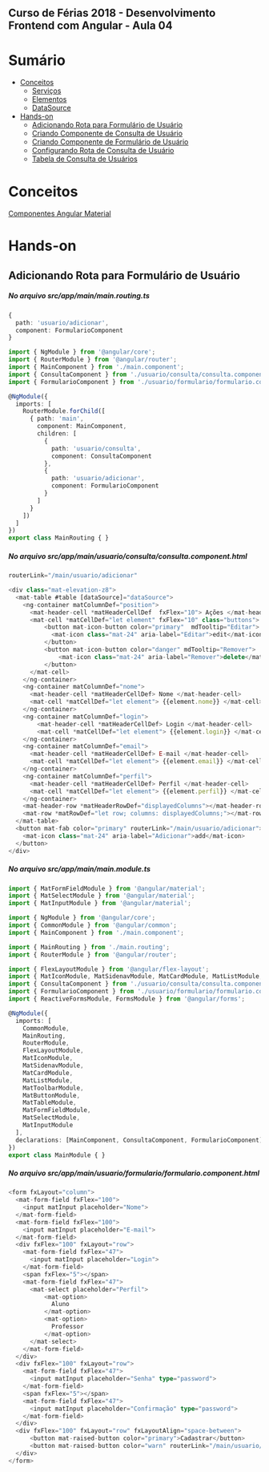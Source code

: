
## **Curso de Férias 2018 - Desenvolvimento Frontend com Angular - Aula 04**

Sumário
=======

* [Conceitos](#conceitos)
  * [Serviços](#serviços)
  * [Elementos](#elementos)
  * [DataSource](#datasource)
* [Hands-on](#hands-on)
  * [Adicionando Rota para Formulário de Usuário](#adicionando-rota-para-formulário-de-usuário)
  * [Criando Componente de Consulta de Usuário](#criando-componente-de-consulta-de-usuário)
  * [Criando Componente de Formulário de Usuário](#criando-componente-de-formulário-de-usuário)
  * [Configurando Rota de Consulta de Usuário](#configurando-rota-de-consulta-de-usuário)
  * [Tabela de Consulta de Usuários](#tabela-de-consulta-de-usuários)
  
Conceitos
=========

[Componentes Angular Material](https://material.angular.io/components)

Hands-on
=========

Adicionando Rota para Formulário de Usuário
-------------------------------------------

##### No arquivo src/app/main/main.routing.ts
``` typescript
{
  path: 'usuario/adicionar',
  component: FormularioComponent
}
```

``` typescript
import { NgModule } from '@angular/core';
import { RouterModule } from '@angular/router';
import { MainComponent } from './main.component';
import { ConsultaComponent } from './usuario/consulta/consulta.component';
import { FormularioComponent } from './usuario/formulario/formulario.component';

@NgModule({
  imports: [
    RouterModule.forChild([
      { path: 'main', 
        component: MainComponent,
        children: [
          {
            path: 'usuario/consulta',
            component: ConsultaComponent
          },
          {
            path: 'usuario/adicionar',
            component: FormularioComponent
          }
        ]
      }
    ])
  ]
})
export class MainRouting { }
```

##### No arquivo src/app/main/usuario/consulta/consulta.component.html
``` typescript
routerLink="/main/usuario/adicionar"
```

``` typescript
<div class="mat-elevation-z8">
  <mat-table #table [dataSource]="dataSource">
    <ng-container matColumnDef="position">
      <mat-header-cell *matHeaderCellDef  fxFlex="10"> Ações </mat-header-cell>
      <mat-cell *matCellDef="let element" fxFlex="10" class="buttons">
          <button mat-icon-button color="primary"  mdTooltip="Editar">
            <mat-icon class="mat-24" aria-label="Editar">edit</mat-icon>
          </button>
          <button mat-icon-button color="danger" mdTooltip="Remover">
              <mat-icon class="mat-24" aria-label="Remover">delete</mat-icon>
          </button>
      </mat-cell>
    </ng-container>
    <ng-container matColumnDef="nome">
      <mat-header-cell *matHeaderCellDef> Nome </mat-header-cell>
      <mat-cell *matCellDef="let element"> {{element.nome}} </mat-cell>
    </ng-container>
    <ng-container matColumnDef="login">
        <mat-header-cell *matHeaderCellDef> Login </mat-header-cell>
        <mat-cell *matCellDef="let element"> {{element.login}} </mat-cell>
    </ng-container>
    <ng-container matColumnDef="email">
      <mat-header-cell *matHeaderCellDef> E-mail </mat-header-cell>
      <mat-cell *matCellDef="let element"> {{element.email}} </mat-cell>
    </ng-container>
    <ng-container matColumnDef="perfil">
      <mat-header-cell *matHeaderCellDef> Perfil </mat-header-cell>
      <mat-cell *matCellDef="let element"> {{element.perfil}} </mat-cell>
    </ng-container>
    <mat-header-row *matHeaderRowDef="displayedColumns"></mat-header-row>
    <mat-row *matRowDef="let row; columns: displayedColumns;"></mat-row>
  </mat-table>
  <button mat-fab color="primary" routerLink="/main/usuario/adicionar">
    <mat-icon class="mat-24" aria-label="Adicionar">add</mat-icon>
  </button> 
</div>
```

##### No arquivo src/app/main/main.module.ts
``` typescript
import { MatFormFieldModule } from '@angular/material';
import { MatSelectModule } from '@angular/material';
import { MatInputModule } from '@angular/material';
```

``` typescript
import { NgModule } from '@angular/core';
import { CommonModule } from '@angular/common';
import { MainComponent } from './main.component';

import { MainRouting } from './main.routing';
import { RouterModule } from '@angular/router';

import { FlexLayoutModule } from '@angular/flex-layout';
import { MatIconModule, MatSidenavModule, MatCardModule, MatListModule, MatToolbarModule, MatButtonModule, MatTableModule, MatFormFieldModule, MatSelectModule, MatInputModule } from '@angular/material';
import { ConsultaComponent } from './usuario/consulta/consulta.component';
import { FormularioComponent } from './usuario/formulario/formulario.component';
import { ReactiveFormsModule, FormsModule } from '@angular/forms';

@NgModule({
  imports: [
    CommonModule,
    MainRouting,
    RouterModule,
    FlexLayoutModule,
    MatIconModule,
    MatSidenavModule,
    MatCardModule,
    MatListModule,
    MatToolbarModule,
    MatButtonModule,
    MatTableModule,
    MatFormFieldModule,
    MatSelectModule,
    MatInputModule
  ],
  declarations: [MainComponent, ConsultaComponent, FormularioComponent]
})
export class MainModule { }
```

##### No arquivo src/app/main/usuario/formulario/formulario.component.html
``` typescript
<form fxLayout="column">
  <mat-form-field fxFlex="100"> 
    <input matInput placeholder="Nome">
  </mat-form-field>
  <mat-form-field fxFlex="100"> 
    <input matInput placeholder="E-mail">
  </mat-form-field>
  <div fxFlex="100" fxLayout="row">
    <mat-form-field fxFlex="47"> 
      <input matInput placeholder="Login">
    </mat-form-field>
    <span fxFlex="5"></span>
    <mat-form-field fxFlex="47"> 
      <mat-select placeholder="Perfil">
          <mat-option>
            Aluno
          </mat-option>
          <mat-option>
            Professor
          </mat-option>
      </mat-select>
    </mat-form-field>
  </div>
  <div fxFlex="100" fxLayout="row">
    <mat-form-field fxFlex="47"> 
      <input matInput placeholder="Senha" type="password">
    </mat-form-field>
    <span fxFlex="5"></span>
    <mat-form-field fxFlex="47"> 
      <input matInput placeholder="Confirmação" type="password">
    </mat-form-field>
  </div>
  <div fxFlex="100" fxLayout="row" fxLayoutAlign="space-between">
      <button mat-raised-button color="primary">Cadastrar</button>
      <button mat-raised-button color="warn" routerLink="/main/usuario/consulta">Cancelar</button>
  </div>
</form>
```
